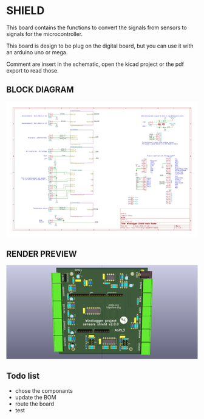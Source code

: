 # SHIELD
This board contains the functions to convert the signals from sensors to signals for the microcontroller.

This board is design to be plug on the digital board, but you can use it with an arduino uno or mega.

Comment are insert in the schematic, open the kicad project or the pdf export to read those.

## BLOCK DIAGRAM
![windlogger shield block diagram](/Hardware/shield/shield_bd.png)

## RENDER PREVIEW
![windlogger shield render preview](/Hardware/shield/shield_pcb.png)

## Todo list
- chose the componants
- update the BOM
- route the board
- test